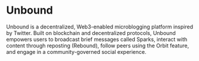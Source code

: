 # Unbound

Unbound is a decentralized, Web3-enabled microblogging platform inspired by Twitter. Built on blockchain and decentralized protocols, Unbound empowers users to broadcast brief messages called Sparks, interact with content through reposting (Rebound), follow peers using the Orbit feature, and engage in a community-governed social experience.
